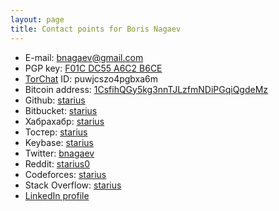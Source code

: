 ```yaml
---
layout: page
title: Contact points for Boris Nagaev
---
```


 * E-mail: [bnagaev@gmail.com][mail]
 * PGP key: [F01C DC55 A6C2 B6CE](/A6C2B6CE.asc)
 * [TorChat][torchat] ID: puwjcszo4pgbxa6m
 * Bitcoin address: [1CsfihQGy5kg3nnTJLzfmNDiPGqiQgdeMz][bitcoin]
 * Github: [starius][github]
 * Bitbucket: [starius][bitbucket]
 * Хабрахабр: [starius][habr]
 * Тостер: [starius][toster]
 * Keybase: [starius][keybase]
 * Twitter: [bnagaev][twitter]
 * Reddit: [starius0][reddit]
 * Codeforces: [starius][codeforces]
 * Stack Overflow: [starius][stackoverflow]
 * [LinkedIn profile][linkedin]

[mail]: mailto:bnagaev@gmail.com
[torchat]: https://github.com/prof7bit/TorChat/downloads
[bitcoin]: https://blockchain.info/address/1CsfihQGy5kg3nnTJLzfmNDiPGqiQgdeMz
[github]: https://github.com/starius
[bitbucket]: https://bitbucket.org/starius/
[habr]: http://habrahabr.ru/users/starius/
[toster]: http://toster.ru/user/starius/
[keybase]: https://keybase.io/starius
[twitter]: https://twitter.com/bnagaev
[reddit]: https://reddit.com/user/starius0
[codeforces]: http://codeforces.com/profile/starius
[stackoverflow]: http://stackoverflow.com/users/1293417/starius
[linkedin]: https://www.linkedin.com/profile/view?id=372080676
